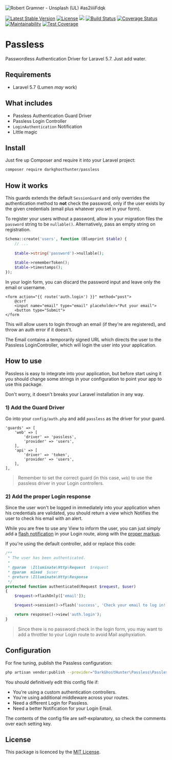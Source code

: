 ![Robert Gramner - Unsplash (UL) #as2iiiiFdqk](https://images.unsplash.com/photo-1525069396440-d4c44fa51343?ixlib=rb-1.2.1&auto=format&fit=crop&w=1280&h=400&q=80)

[![Latest Stable Version](https://poser.pugx.org/darkghosthunter/passless/v/stable)](https://packagist.org/packages/darkghosthunter/passless) [![License](https://poser.pugx.org/darkghosthunter/passless/license)](https://packagist.org/packages/darkghosthunter/passless)
![](https://img.shields.io/packagist/php-v/darkghosthunter/passless.svg) [![Build Status](https://travis-ci.com/DarkGhostHunter/Passless.svg?branch=master)](https://travis-ci.com/DarkGhostHunter/Passless) [![Coverage Status](https://coveralls.io/repos/github/DarkGhostHunter/Passless/badge.svg?branch=master)](https://coveralls.io/github/DarkGhostHunter/Passless?branch=master) [![Maintainability](https://api.codeclimate.com/v1/badges/8f1790a00c264e287df4/maintainability)](https://codeclimate.com/github/DarkGhostHunter/Passless/maintainability) [![Test Coverage](https://api.codeclimate.com/v1/badges/8f1790a00c264e287df4/test_coverage)](https://codeclimate.com/github/DarkGhostHunter/Passless/test_coverage)

# Passless

Passwordless Authentication Driver for Laravel 5.7. Just add water.

## Requirements

* Laravel 5.7 (Lumen *may* work)

## What includes

* Passless Authentication Guard Driver
* Passless Login Controller
* `LoginAuthentication` Notification
* Little magic

## Install

Just fire up Composer and require it into your Laravel project:

```bash
composer require darkghosthunter/passless
```

## How it works

This guards extends the default `SessionGuard` and only overrides the authentication method to **not** check the password, only if the user exists by the given credentials (email plus whatever you set in your form).

To register your users without a password, allow in your migration files the `password` string to be `nullable()`. Alternatively, pass an empty string on registration.

```php
Schema::create('users', function (Blueprint $table) {
    // ...
    
    $table->string('password')->nullable();
    
    $table->rememberToken();
    $table->timestamps();
});
```

In your login form, you can discard the password input and leave only the email or username.

```blade
<form action="{{ route('auth.login') }}" method="post">
    @csrf
    <input name="email" type="email" placeholder="Put your email">
    <button type="Submit">
</form
```

This will allow users to login through an email (if they're are registered), and throw an auth error if it doesn't.

The Email contains a temporarily signed URL which directs the user to the Passless LoginController, which will login the user into your application.

## How to use

Passless is easy to integrate into your application, but before start using it you should change some strings in your configuration to point your app to use this package.

Don't worry, it doesn't breaks your Laravel installation in any way.

### 1) Add the Guard Driver

Go into your `config/auth.php` and add `passless` as the driver for your guard.

```
'guards' => [
    'web' => [
        'driver' => 'passless',
        'provider' => 'users',
    ],
    'api' => [
        'driver' => 'token',
        'provider' => 'users',
    ],
],
```

> Remember to set the correct guard (in this case, `web`) to use the passless driver in your Login controllers. 

### 2) Add the proper Login response

Since the user won't be logged in immediately into your application when his credentials are validated, you should return a view which Notifies the user to check his email with an alert.

While you are free to use any View to inform the user, you can just simply add a [flash notification](https://laravel.com/docs/5.7/session#flash-data) in your Login route, along with the [proper markup](https://laravel.com/docs/5.7/blade).

If you're using the default controller, add or replace this code:

```php
/**
 * The user has been authenticated.
 *
 * @param  \Illuminate\Http\Request  $request
 * @param  mixed  $user
 * @return \Illuminate\Http\Response
 */
protected function authenticated(Request $request, $user)
{ 
    $request->flashOnly(['email']);

    $request->session()->flash('success', 'Check your email to log in!');

    return response()->view('auth.login');
}
```

> Since there is no password check in the login form, you may want to add a throttler to your Login route to avoid Mail asphyxiation.

## Configuration

For fine tuning, publish the Passless configuration:

```bash
php artisan vendor:publish --provider="DarkGhostHunter\Passless\PasslessServiceProvider"
```

You should definitively edit this config file if:

* You're using a custom authentication controllers.
* You're using additional middleware across your routes.
* Need a different Login for Passless.
* Need a better Notification for your Login Email.

The contents of the config file are self-explanatory, so check the comments over each setting key.  

## License 

This package is licenced by the [MIT License](LICENSE).